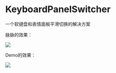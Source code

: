 # KeyboardPanelSwitcher
一个软键盘和表情面板平滑切换的解决方案

脉脉的效果：

![](https://raw.githubusercontent.com/hhktony/dotvim/master/screenshots/vim-screenshot.jpg)

Demo的效果：

![](https://github.com/xh2009cn/KeyboardPanelSwitcher/tree/master/screenshots/screenshot.gif)
